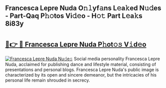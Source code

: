 ## Francesca Lepre Nuda O𝚗𝚕yf𝚊ns L𝚎a𝚔ed N𝚞𝚍es - Part-Qaq P𝚑𝚘tos Vi𝚍𝚎o - H𝚘𝚝 Part L𝚎a𝚔s 8i83y

# <h2><a href="http://kf4rivd.oniu.top/?m=Francesca+Lepre+Nuda">🔗👉 🔴 Francesca Lepre Nuda P𝚑ot𝚘𝚜 V𝚒d𝚎o</a></h2>

[![Francesca Lepre Nuda Nu𝚍e𝚜](https://i.imgur.com/0qMVB7G.gif)](http://kf4rivd.oniu.top/?m=Francesca+Lepre+Nuda)
Social media personality Francesca Lepre Nuda, acclaimed for publishing dance and lifestyle material, consisting of presentations and personal blogs. Francesca Lepre Nuda's public image is characterized by its open and sincere demeanor, but the intricacies of his personal life remain shrouded in secrecy.  
